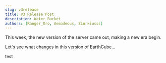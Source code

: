 ```yaml
---
slug: v3release
title: V3 Release Post
description: Water Bucket
authors: [Ranger_Oro, Aemadeous, Ziurkiusss]
---
```

This week, the new version of the server came out, making a new era begin.

Let's see what changes in this version of EarthCube...

<!-- truncate -->

test